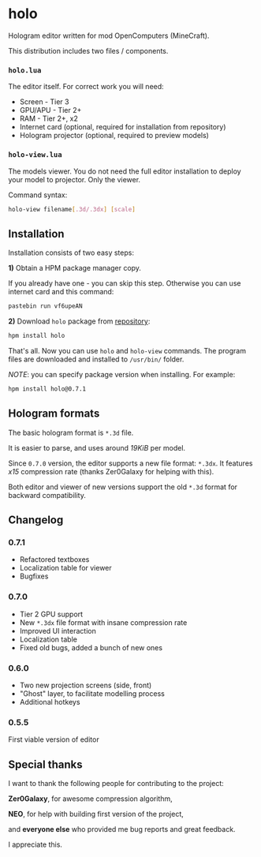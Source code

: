 # holo
Hologram editor written for mod OpenComputers (MineCraft).

This distribution includes two files / components.

### `holo.lua`
The editor itself. For correct work you will need:
* Screen - Tier 3
* GPU/APU - Tier 2+
* RAM - Tier 2+, x2
* Internet card (optional, required for installation from repository)
* Hologram projector (optional, required to preview models)

### `holo-view.lua`
The models viewer. You do not need the full editor installation to deploy your model to projector.
Only the viewer.

Command syntax:

```sh
holo-view filename[.3d/.3dx] [scale]
```

## Installation
Installation consists of two easy steps:

**1)** Obtain a HPM package manager copy.

If you already have one - you can skip this step. Otherwise you can use internet card and this command:

```sh
pastebin run vf6upeAN
```

**2)** Download `holo` package from [repository](https://hel.fomalhaut.me/#packages/holo):

```sh
hpm install holo
```

That's all. Now you can use `holo` and `holo-view` commands. The program files are downloaded and installed to `/usr/bin/` folder.

*NOTE*: you can specify package version when installing. For example:

```sh
hpm install holo@0.7.1
```

## Hologram formats
The basic hologram format is `*.3d` file.

It is easier to parse, and uses around *19KiB* per model.

Since `0.7.0` version, the editor supports a new file format: `*.3dx`. 
It features *x15* compression rate (thanks Zer0Galaxy for helping with this).

Both editor and viewer of new versions support the old `*.3d` format for backward compatibility.

## Changelog

### 0.7.1
* Refactored textboxes
* Localization table for viewer
* Bugfixes

### 0.7.0
* Tier 2 GPU support
* New `*.3dx` file format with insane compression rate
* Improved UI interaction
* Localization table
* Fixed old bugs, added a bunch of new ones

### 0.6.0
* Two new projection screens (side, front)
* "Ghost" layer, to facilitate modelling process
* Additional hotkeys

### 0.5.5
First viable version of editor

## Special thanks
I want to thank the following people for contributing to the project:

**Zer0Galaxy**, for awesome compression algorithm,

**NEO**, for help with building first version of the project,

and **everyone else** who provided me bug reports and great feedback.

I appreciate this.
